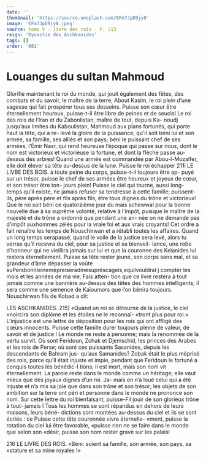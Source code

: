 ```yaml
---
date: ''
thumbnail: 'https://source.unsplash.com/EFm7JpD9jy8'
image: 'EFm7JpD9jy8.jpeg'
source: tome V - livre des rois - P. 213
reign: 'Dynastie des Aschkanides'
tags: []
order: '001'
---
```


# Louanges du sultan Mahmoud

Glorifie maintenant le roi du monde, qui jouit également des fêtes, des combats et du savoir, le maître de la terre, About Kasim, le roi plein d’une sagesse qui fait prospérer tous ses desseins. Puisse son cœur être éternellement heureux, puisse-t-il
être libre de peines et de seucisl Le roi des rois de l’lran et du Zabonlistan, maître de tout, depuis Ka- noudj jusqu’aux limites du Kaboulistan, Mahmoud aux plans fortunés, qui porte haut la tête, qui a re- levé la gloire de la puissance, qu’il soit béni lui et
son armée, sa famille, ses alliés et son pays; béni le puissant chef de ses armées, l’Émir Nasr, qui rend heureuse l’époque qui passe sur nous, dont le nom
est victorieux et victorieuse la fortune, et dont la flèche passe au-dessus des arbres! Quand une armée
est commandée par Abou-l-Mozalfer, elle doit élever sa tête au-dessus de la lune. Puisse le roi échapper
211i LE LlVBE DES BOIS.
à toute peine du corps, puisse-t-il toujours être ap- puyé sur un trésor, puisse le chef de ses armées être heureux et joyeux de cœur, et son trésor être ton-
jours plein! Puisse le ciel qui tourne, aussi long- temps qu’il existe, ne jamais refuser sa tendresse à cette famille; puissent-ils, père après père et fils après fils, être tous dignes du trône et victorieux!
Que le roi soit béni ce quatorzième jour du mais schewwal pour la bonne nouvelle due à sa suprême volonté, relative à l’impôt, puisque le maître de la
majesté et du trône a ordonné que pendant une an- née on ne demande pas d’impôt auxhommes zélés
pour la vraie foi et aux vrais croyants! Cet ordre a fait renaître les temps de Nouschirwan et a rétabli toutes les affaires. Quand un long temps serapassé, quand le voile de la justice sera levé, alors tu verras qu’il recevra du ciel, pour sa justice et sa bienveil- lance, une robe d’honneur qui ne vieillira jamais
sur lui et que la couronne des Keïanides lui restera éternellement. Puisse sa tête rester jeune, son corps sans mal, et sa grandeur d’âme dépasser la voûte
suPersbonnleinemépreiseradmesupréscageis,equilvouldraI j compter les mois et les années de ma vie. Fais atten- tion que ce livre restera à tout jamais comme une bannière au-dessus des têtes des hommes intelligents;
il sera comme une semence de Kaïoumors que l’on bénira toujours. Nouschirwan fils de Kobad a dit:

LES ASCHKANIDES. 215) «Quand un roi se détourne de la justice, le ciel
«noircira son diplôme et les étoiles ne le reconnaî-
«tront plus pour roi.» L’injustice est une lettre de déposition pour les rois qui ont affligé des cœürs innocents. Puisse cette famille durer toujours pleine de valeur, de savoir et de justice l Le monde ne reste à personne; mais la renommée de la vertu survit. Où
sont Feridoun, Zohak et Djemschid, les princes des Arabes et les rois de Perse; où sont ces puissants Sasanides, depuis les descendants de Bahram jus- qu’aux Samanides? Zobak était le plus méprisé des
rois, parce qu’il était injuste et impie, pendant que Feridoun le fortuné a conquis toutes les bénédic-I tions; il est mort, mais son nom vit éternellement. La parole reste dans le monde comme un héritage; elle vaut mieux que des joyaux dignes d’un roi. Ja- mais on n’a loué celui qui a été injuste et n’a mis
sa joie que dans son trône et son trésor; les objets
de son ambition sur la terre ont péri et personne dans le monde ne prononce son nom. Sur cette lettre du roi bienfaisant, puisse-Fil jouir de son glorieux trône à tout- jamais l Tous les hommes se sont répandus en dehors de leurs maisons, leurs béné- dictions sont montées au-dessus du ciel et ils se sont écriés : ce Puisse cette tête couronnée vivre éternelle-
«ment, puisse la rotation du ciel lui être favorable, «puisse rien ne se faire dans le monde que selon son «désir, puisse son nom rester gravé sur les palaisl

216 LE LIVRE DES ROIS.
«Béni: soient sa famille, son armée, son pays, sa «stature et sa mine royales !»
